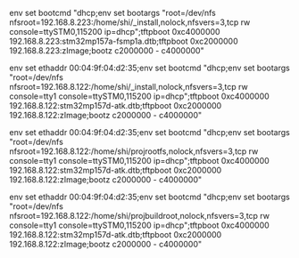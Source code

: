 env set bootcmd "dhcp;env set bootargs "root=/dev/nfs nfsroot=192.168.8.223:/home/shi/_install,nolock,nfsvers=3,tcp rw console=ttySTM0,115200 ip=dhcp";tftpboot 0xc4000000 192.168.8.223:stm32mp157a-fsmp1a.dtb;tftpboot 0xc2000000 192.168.8.223:zImage;bootz c2000000 - c4000000"

env set ethaddr 00:04:9f:04:d2:35;env set bootcmd "dhcp;env set bootargs "root=/dev/nfs nfsroot=192.168.8.122:/home/shi/_install,nolock,nfsvers=3,tcp rw console=tty1 console=ttySTM0,115200 ip=dhcp";tftpboot 0xc4000000 192.168.8.122:stm32mp157d-atk.dtb;tftpboot 0xc2000000 192.168.8.122:zImage;bootz c2000000 - c4000000"

env set ethaddr 00:04:9f:04:d2:35;env set bootcmd "dhcp;env set bootargs "root=/dev/nfs nfsroot=192.168.8.122:/home/shi/projrootfs,nolock,nfsvers=3,tcp rw console=tty1 console=ttySTM0,115200 ip=dhcp";tftpboot 0xc4000000 192.168.8.122:stm32mp157d-atk.dtb;tftpboot 0xc2000000 192.168.8.122:zImage;bootz c2000000 - c4000000"

env set ethaddr 00:04:9f:04:d2:35;env set bootcmd "dhcp;env set bootargs "root=/dev/nfs nfsroot=192.168.8.122:/home/shi/projbuildroot,nolock,nfsvers=3,tcp rw console=tty1 console=ttySTM0,115200 ip=dhcp";tftpboot 0xc4000000 192.168.8.122:stm32mp157d-atk.dtb;tftpboot 0xc2000000 192.168.8.122:zImage;bootz c2000000 - c4000000"